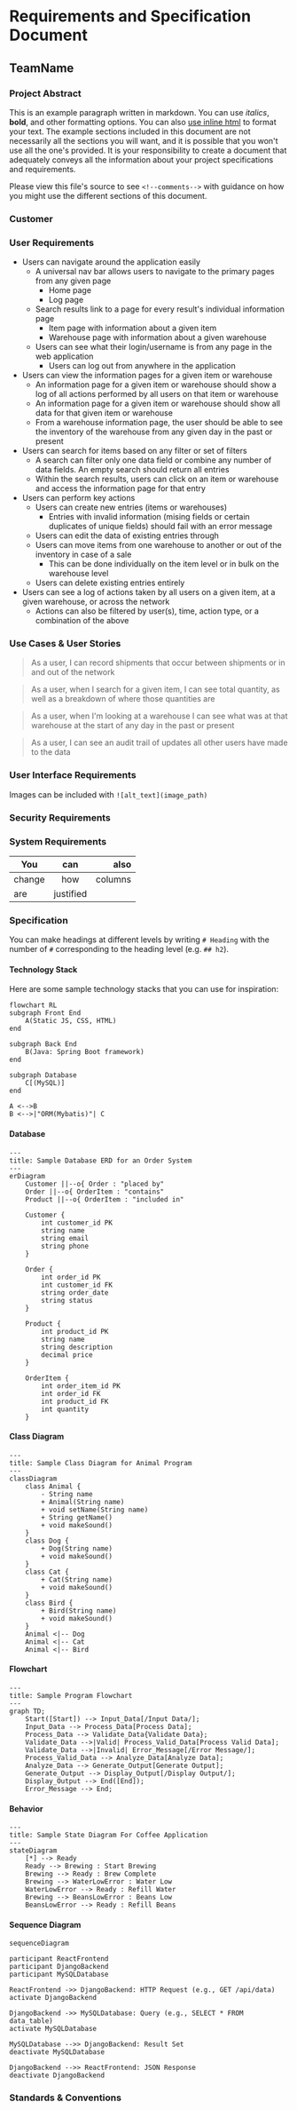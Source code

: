 # Requirements and Specification Document

## TeamName

<!--The name of your team.-->

### Project Abstract

<!--A one paragraph summary of what the software will do.-->

This is an example paragraph written in markdown. You can use *italics*, **bold**, and other formatting options. You can also <u>use inline html</u> to format your text. The example sections included in this document are not necessarily all the sections you will want, and it is possible that you won't use all the one's provided. It is your responsibility to create a document that adequately conveys all the information about your project specifications and requirements.

Please view this file's source to see `<!--comments-->` with guidance on how you might use the different sections of this document. 

### Customer

<!--A brief description of the customer for this software, both in general (the population who might eventually use such a system) and specifically for this document (the customer(s) who informed this document). Every project will have a customer from the CS506 instructional staff. Requirements should not be derived simply from discussion among team members. Ideally your customer should not only talk to you about requirements but also be excited later in the semester to use the system.-->

### User Requirements

<!--This section lists the behavior that the users see. This information needs to be presented in a logical, organized fashion. It is most helpful if this section is organized in outline form: a bullet list of major topics (e.g., one for each kind of user, or each major piece of system functionality) each with some number of subtopics.-->

- Users can navigate around the application easily 
  - A universal nav bar allows users to navigate to the primary pages from any given page
    - Home page
    - Log page
  - Search results link to a page for every result's individual information page
    - Item page with information about a given item
    - Warehouse page with information about a given warehouse
  - Users can see what their login/username is from any page in the web application
    - Users can log out from anywhere in the application
- Users can view the information pages for a given item or warehouse
  - An information page for a given item or warehouse should show a log of all actions performed by all users on that item or warehouse
  - An information page for a given item or warehouse should show all data for that given item or warehouse
  - From a warehouse information page, the user should be able to see the inventory of the warehouse from any given day in the past or present
- Users can search for items based on any filter or set of filters
  - A search can filter only one data field or combine any number of data fields. An empty search should return all entries
  - Within the search results, users can click on an item or warehouse and access the information page for that entry
- Users can perform key actions
  - Users can create new entries (items or warehouses)
    - Entries with invalid information (mising fields or certain duplicates of unique fields) should fail with an error message
  - Users can edit the data of existing entries through
  - Users can move items from one warehouse to another or out of the inventory in case of a sale
    - This can be done individually on the item level or in bulk on the warehouse level
  - Users can delete existing entries entirely
- Users can see a log of actions taken by all users on a given item, at a given warehouse, or across the network
  - Actions can also be filtered by user(s), time, action type, or a combination of the above


### Use Cases & User Stories

<!--Use cases and user stories that support the user requirements in the previous section. The use cases should be based off user stories. Every major scenario should be represented by a use case, and every use case should say something not already illustrated by the other use cases. Diagrams (such as sequence charts) are encouraged. Ask the customer what are the most important use cases to implement by the deadline. You can have a total ordering, or mark use cases with “must have,” “useful,” or “optional.” For each use case you may list one or more concrete acceptance tests (concrete scenarios that the customer will try to see if the use case is implemented).-->

> As a user, I can record shipments that occur between shipments or in and out of the network

> As a user, when I search for a given item, I can see total quantity, as well as a breakdown of where those quantities are

> As a user, when I'm looking at a warehouse I can see what was at that warehouse at the start of any day in the past or present

> As a user, I can see an audit trail of updates all other users have made to the data

### User Interface Requirements

<!--Describes any customer user interface requirements including graphical user interface requirements as well as data exchange format requirements. This also should include necessary reporting and other forms of human readable input and output. This should focus on how the feature or product and user interact to create the desired workflow. Describing your intended interface as “easy” or “intuitive” will get you nowhere unless it is accompanied by details.-->

<!--NOTE: Please include illustrations or screenshots of what your user interface would look like -- even if they’re rough -- and interleave it with your description.-->

Images can be included with `![alt_text](image_path)`

### Security Requirements

<!--Discuss what security requirements are necessary and why. Are there privacy or confidentiality issues? Is your system vulnerable to denial-of-service attacks?-->

### System Requirements

<!--List here all of the external entities, other than users, on which your system will depend. For example, if your system inter-operates with sendmail, or if you will depend on Apache for the web server, or if you must target both Unix and Windows, list those requirements here. List also memory requirements, performance/speed requirements, data capacity requirements, if applicable.-->

| You    |    can    |    also |
| ------ | :-------: | ------: |
| change |    how    | columns |
| are    | justified |         |

### Specification

<!--A detailed specification of the system. UML, or other diagrams, such as finite automata, or other appropriate specification formalisms, are encouraged over natural language.-->

<!--Include sections, for example, illustrating the database architecture (with, for example, an ERD).-->

<!--Included below are some sample diagrams, including some example tech stack diagrams.-->

You can make headings at different levels by writing `# Heading` with the number of `#` corresponding to the heading level (e.g. `## h2`).

#### Technology Stack

Here are some sample technology stacks that you can use for inspiration:

```mermaid
flowchart RL
subgraph Front End
	A(Static JS, CSS, HTML)
end
	
subgraph Back End
	B(Java: Spring Boot framework)
end
	
subgraph Database
	C[(MySQL)]
end

A <-->B
B <-->|"ORM(Mybatis)"| C
```
#### Database

```mermaid
---
title: Sample Database ERD for an Order System
---
erDiagram
    Customer ||--o{ Order : "placed by"
    Order ||--o{ OrderItem : "contains"
    Product ||--o{ OrderItem : "included in"

    Customer {
        int customer_id PK
        string name
        string email
        string phone
    }

    Order {
        int order_id PK
        int customer_id FK
        string order_date
        string status
    }

    Product {
        int product_id PK
        string name
        string description
        decimal price
    }

    OrderItem {
        int order_item_id PK
        int order_id FK
        int product_id FK
        int quantity
    }
```

#### Class Diagram

```mermaid
---
title: Sample Class Diagram for Animal Program
---
classDiagram
    class Animal {
        - String name
        + Animal(String name)
        + void setName(String name)
        + String getName()
        + void makeSound()
    }
    class Dog {
        + Dog(String name)
        + void makeSound()
    }
    class Cat {
        + Cat(String name)
        + void makeSound()
    }
    class Bird {
        + Bird(String name)
        + void makeSound()
    }
    Animal <|-- Dog
    Animal <|-- Cat
    Animal <|-- Bird
```

#### Flowchart

```mermaid
---
title: Sample Program Flowchart
---
graph TD;
    Start([Start]) --> Input_Data[/Input Data/];
    Input_Data --> Process_Data[Process Data];
    Process_Data --> Validate_Data{Validate Data};
    Validate_Data -->|Valid| Process_Valid_Data[Process Valid Data];
    Validate_Data -->|Invalid| Error_Message[/Error Message/];
    Process_Valid_Data --> Analyze_Data[Analyze Data];
    Analyze_Data --> Generate_Output[Generate Output];
    Generate_Output --> Display_Output[/Display Output/];
    Display_Output --> End([End]);
    Error_Message --> End;
```

#### Behavior

```mermaid
---
title: Sample State Diagram For Coffee Application
---
stateDiagram
    [*] --> Ready
    Ready --> Brewing : Start Brewing
    Brewing --> Ready : Brew Complete
    Brewing --> WaterLowError : Water Low
    WaterLowError --> Ready : Refill Water
    Brewing --> BeansLowError : Beans Low
    BeansLowError --> Ready : Refill Beans
```

#### Sequence Diagram

```mermaid
sequenceDiagram

participant ReactFrontend
participant DjangoBackend
participant MySQLDatabase

ReactFrontend ->> DjangoBackend: HTTP Request (e.g., GET /api/data)
activate DjangoBackend

DjangoBackend ->> MySQLDatabase: Query (e.g., SELECT * FROM data_table)
activate MySQLDatabase

MySQLDatabase -->> DjangoBackend: Result Set
deactivate MySQLDatabase

DjangoBackend -->> ReactFrontend: JSON Response
deactivate DjangoBackend
```

### Standards & Conventions

<!--Here you can document your coding standards and conventions. This includes decisions about naming, style guides, etc.-->
